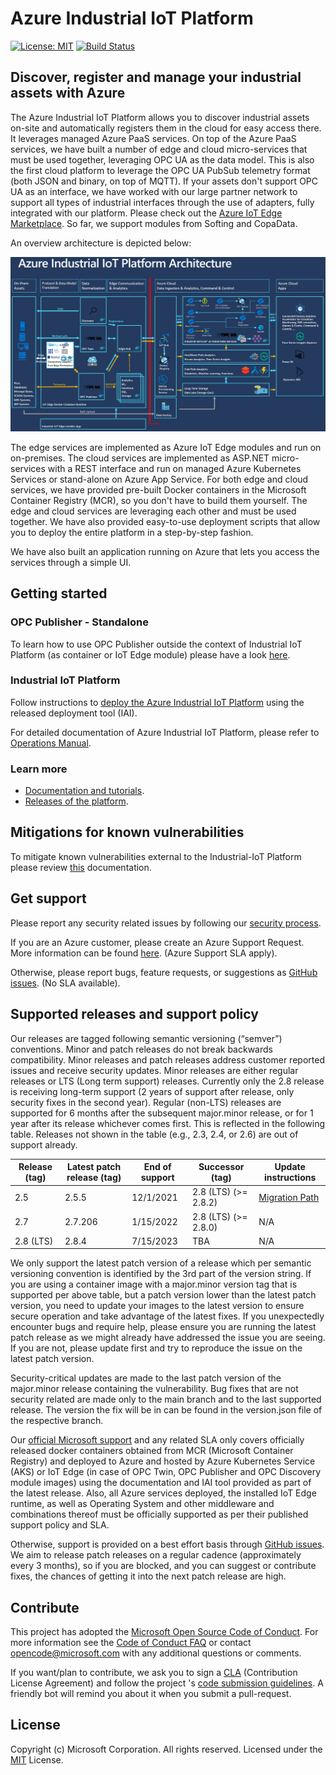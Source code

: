 # Azure Industrial IoT Platform

[![License: MIT](https://img.shields.io/badge/License-MIT-yellow.svg)](https://opensource.org/licenses/MIT) [![Build Status](https://msazure.visualstudio.com/One/_apis/build/status/Custom/Azure_IOT/Industrial/Components/Azure.Industrial-IoT?branchName=main)](https://msazure.visualstudio.com/One/_build/latest?definitionId=86580&branchName=main)

## Discover, register and manage your industrial assets with Azure

The Azure Industrial IoT Platform allows you to discover industrial assets on-site and automatically registers them in the cloud for easy access there. It leverages managed Azure PaaS services. On top of the Azure PaaS services, we have built a number of edge and cloud micro-services that must be used together, leveraging OPC UA as the data model. This is also the first cloud platform to leverage the OPC UA PubSub telemetry format (both JSON and binary, on top of MQTT). If your assets don't support OPC UA as an interface, we have worked with our large partner network to support all types of industrial interfaces through the use of adapters, fully integrated with our platform. Please check out the [Azure IoT Edge Marketplace](https://azuremarketplace.microsoft.com/marketplace/apps/category/internet-of-things?page=1&subcategories=iot-edge-modules). So far, we support modules from Softing and CopaData.

An overview architecture is depicted below:

![diagram](docs/media/IIoT-Diagram.png)

The edge services are implemented as Azure IoT Edge modules and run on on-premises. The cloud services are implemented as ASP.NET micro-services with a REST interface and run on managed Azure Kubernetes Services or stand-alone on Azure App Service. For both edge and cloud services, we have provided pre-built Docker containers in the Microsoft Container Registry (MCR), so you don't have to build them yourself. The edge and cloud services are leveraging each other and must be used together. We have also provided easy-to-use deployment scripts that allow you to deploy the entire platform in a step-by-step fashion.

We have also built an application running on Azure that lets you access the services through a simple UI.

## Getting started

### OPC Publisher - Standalone

To learn how to use OPC Publisher outside the context of Industrial IoT Platform (as container or IoT Edge module) please have a look [here](docs/modules/publisher.md).

### Industrial IoT Platform

Follow instructions to [deploy the Azure Industrial IoT Platform](docs/deploy/readme.md) using the released deployment tool (IAI).

For detailed documentation of Azure Industrial IoT Platform, please refer to [Operations Manual](docs/manual/readme.md).

### Learn more

* [Documentation and tutorials](https://azure.github.io/Industrial-IoT/).
* [Releases of the platform](https://github.com/Azure/Industrial-IoT/releases).

## Mitigations for known vulnerabilities

To mitigate known vulnerabilities external to the Industrial-IoT Platform please review [this](docs/security/readme.md) documentation.

## Get support

Please report any security related issues by following our [security process](security.md).

If you are an Azure customer, please create an Azure Support Request. More information can be found [here](https://azure.microsoft.com/en-us/support/create-ticket/). (Azure Support SLA apply).

Otherwise, please report bugs, feature requests, or suggestions as [GitHub issues](https://github.com/Azure/Industrial-IoT/issues). (No SLA available).

## Supported releases and support policy

Our releases are tagged following semantic versioning (“semver”) conventions. Minor and patch releases do not break backwards compatibility. Minor releases and patch releases address customer reported issues and receive security updates. Minor releases are either regular releases or LTS (Long term support) releases. Currently only the 2.8 release is receiving long-term support (2 years of support after release, only security fixes in the second year). Regular (non-LTS) releases are supported for 6 months after the subsequent major.minor release, or for 1 year after its release whichever comes first. This is reflected in the following table. Releases not shown in the table (e.g., 2.3, 2.4, or 2.6) are out of support already.

| Release (tag)                               | Latest patch release (tag) | End of support | Successor (tag)      | Update instructions                                       |
|---------------------------------------------|----------------------------|----------------|----------------------|-----------------------------------------------------------|
| 2.5                                         | 2.5.5                      | 12/1/2021      | 2.8 (LTS) (>= 2.8.2) | [Migration Path](docs/modules/publisher-migrationpath.md) |
| 2.7                                         | 2.7.206                    | 1/15/2022      | 2.8 (LTS) (>= 2.8.0) | N/A                                                       |
| 2.8 (LTS)                                   | 2.8.4                      | 7/15/2023      | TBA                  | N/A                                                       |

We only support the latest patch version of a release which per semantic versioning convention is identified by the 3rd part of the version string. If you are using a container image with a major.minor version tag that is supported per above table, but a patch version lower than the latest patch version, you need to update your images to the latest version to ensure secure operation and take advantage of the latest fixes. If you unexpectedly encounter bugs and require help, please ensure you are running the latest patch release as we might already have addressed the issue you are seeing. If you are not, please update first and try to reproduce the issue on the latest patch version.

Security-critical updates are made to the last patch version of the major.minor release containing the vulnerability. Bug fixes that are not security related are made only to the main branch and to the last supported release. The version the fix will be in can be found in the version.json file of the respective branch.  

Our [official Microsoft support](https://azure.microsoft.com/en-us/support/create-ticket/) and any related SLA only covers officially released docker containers obtained from MCR (Microsoft Container Registry) and deployed to Azure and hosted by Azure Kubernetes Service (AKS) or IoT Edge (in case of OPC Twin, OPC Publisher and OPC Discovery module images) using the documentation and IAI tool provided as part of the latest release. Also, all Azure services deployed, the installed IoT Edge runtime, as well as Operating System and other middleware and combinations thereof must be officially supported as per their published support policy and SLA.

Otherwise, support is provided on a best effort basis through [GitHub issues](https://github.com/Azure/Industrial-IoT/issues). We aim to release patch releases on a regular cadence (approximately every 3 months), so if you are blocked, and you can suggest or contribute fixes, the chances of getting it into the next patch release are high.

## Contribute

This project has adopted the [Microsoft Open Source Code of Conduct](https://opensource.microsoft.com/codeofconduct). For more information see the [Code of Conduct FAQ](https://opensource.microsoft.com/codeofconduct/faq) or contact [opencode@microsoft.com](mailto:opencode@microsoft.com) with any additional questions or comments.

If you want/plan to contribute, we ask you to sign a [CLA](https://cla.microsoft.com/) (Contribution License Agreement) and follow the project 's [code submission guidelines](contributing.md). A friendly bot will remind you about it when you submit a pull-request.

## License

Copyright (c) Microsoft Corporation. All rights reserved.
Licensed under the [MIT](LICENSE) License.  
